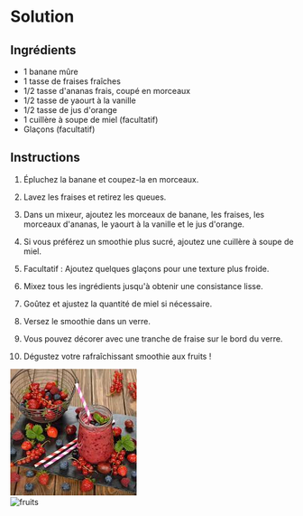 # Solution

## Ingrédients
- 1 banane mûre
- 1 tasse de fraises fraîches
- 1/2 tasse d'ananas frais, coupé en morceaux
- 1/2 tasse de yaourt à la vanille
- 1/2 tasse de jus d'orange
- 1 cuillère à soupe de miel (facultatif)
- Glaçons (facultatif)

## Instructions

1. Épluchez la banane et coupez-la en morceaux.

2. Lavez les fraises et retirez les queues.

3. Dans un mixeur, ajoutez les morceaux de banane, les fraises, les morceaux d'ananas, le yaourt à la vanille et le jus d'orange.

4. Si vous préférez un smoothie plus sucré, ajoutez une cuillère à soupe de miel.

5. Facultatif : Ajoutez quelques glaçons pour une texture plus froide.

6. Mixez tous les ingrédients jusqu'à obtenir une consistance lisse.

7. Goûtez et ajustez la quantité de miel si nécessaire.

8. Versez le smoothie dans un verre.

9. Vous pouvez décorer avec une tranche de fraise sur le bord du verre.

10. Dégustez votre rafraîchissant smoothie aux fruits !<br>

![juice](../images/fruit.png)<br>
![fruits](https://assets.afcdn.com/recipe/20160321/21168_w1024h768c1cx2677cy1784.jpg)
